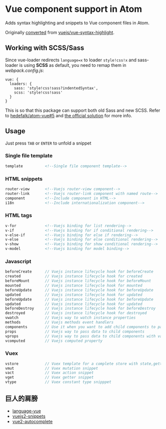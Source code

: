 # Vue component support in Atom

Adds syntax highlighting and snippets to Vue component files in Atom.

Originally [converted](http://flight-manual.atom.io/hacking-atom/sections/converting-from-textmate/) from [vuejs/vue-syntax-highlight](https://github.com/vuejs/vue-syntax-highlight/tree/479672799b4162996e3c3c7e09583fb6d98e1e6c).

## Working with SCSS/Sass

Since vue-loader redirects `language=x` to loader `style!css!x` and sass-loader is using **SCSS** as default, you need to remap them in *webpack.config.js*:

```
vue: {
  loaders: {
    sass: 'style!css!sass?indentedSyntax',
    scss: 'style!css!sass'
  }
}
```

This is so that this package can support both old Sass and new SCSS. Refer to [hedefalk/atom-vue#5](https://github.com/hedefalk/atom-vue/issues/5) and [the official solution](https://github.com/vuejs-templates/webpack/blob/45c5ee5531a6f649c21aa2ec05472fb459247927/template/build/utils.js#L37-L38) for more info.

## Usage

Just press `TAB` or `ENTER` to unfold a snippet

### Single file template
```html
template          <!--Single file component template-->
```

### HTML snippets
```html
router-view       <!--Vuejs router-view component-->
router-link       <!--Vuejs router-link component with named route-->
component         <!--Include component in HTML-->
i18n              <!--Include internationalization component-->
```
### HTML tags
```html
v-for             <!--Vuejs binding for list rendering-->
v-if              <!--Vuejs binding for if conditional rendering-->
v-else-if         <!--Vuejs binding for else if rendering-->
v-else            <!--Vuejs binding for else conditional rendering-->
v-show            <!--Vuejs binding for show conditional rendering-->
v-model           <!--Vuejs binding for model binding-->
```

### Javascript
```javascript
beforeCreate      // Vuejs instance lifecycle hook for beforeCreate
created           // Vuejs instance lifecycle hook for created
beforeMount       // Vuejs instance lifecycle hook for beforeMount
mounted           // Vuejs instance lifecycle hook for mounted
beforeUpdate      // Vuejs instance lifecycle hook for beforeUpdate
updated           // Vuejs instance lifecycle hook for updated
beforeUpdate      // Vuejs instance lifecycle hook for beforeUpdate
updated           // Vuejs instance lifecycle hook for updated
beforeDestroy     // Vuejs instance lifecycle hook for beforeDestroy
destroyed         // Vuejs instance lifecycle hook for destroyed
vwatch            // Vuejs way to watch instance properties
methods           // Vuejs methods event handlers
components        // Use it when you want to add child components to parent component.
props             // Vuejs way to pass data to child components
vprops            // Vuejs way to pass data to child components with validation
vcomputed         // Vuejs computed property
```

### Vuex
```javascript
vstore            // Vuex template for a complete store with state,getters,actions and mutations
vmut              // Vuex mutation snippet
vact              // Vuex action snippet
vget              // Vuex getter snippet
vtype             // Vuex constant type snipppet
```

## 巨人的肩膀

- [language-vue](https://atom.io/packages/language-vue)
- [vuejs2-snippets](https://atom.io/packages/vuejs2-snippets)
- [vue2-autocomplete](https://atom.io/packages/vue2-autocomplete)
